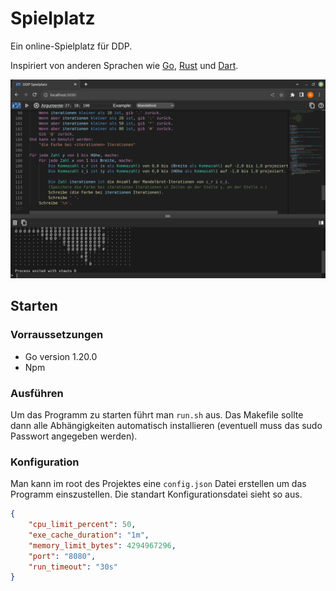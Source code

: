 # Spielplatz

Ein online-Spielplatz für DDP.

Inspiriert von anderen Sprachen wie [Go](https://go.dev/play/), [Rust](https://play.rust-lang.org/?version=stable&mode=debug&edition=2021) und [Dart](https://dartpad.dev/?).

![showcase](img/showcase.png)

## Starten
### Vorraussetzungen
* Go version 1.20.0
* Npm

### Ausführen
Um das Programm zu starten führt man `run.sh` aus.
Das Makefile sollte dann alle Abhängigkeiten automatisch installieren (eventuell muss das sudo Passwort angegeben werden).

### Konfiguration
Man kann im root des Projektes eine `config.json` Datei erstellen um das Programm einszustellen.
Die standart Konfigurationsdatei sieht so aus.
```json
{
	"cpu_limit_percent": 50,
	"exe_cache_duration": "1m",
	"memory_limit_bytes": 4294967296,
	"port": "8080",
	"run_timeout": "30s"
}
```
